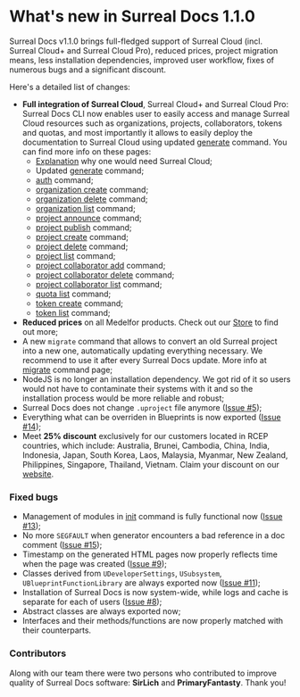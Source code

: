 # What's new in Surreal Docs 1.1.0

Surreal Docs v1.1.0 brings full-fledged support of Surreal Cloud (incl. Surreal Cloud+ and Surreal Cloud Pro), reduced prices, project migration means, less installation dependencies, improved user workflow, fixes of numerous bugs and a significant discount.

Here's a detailed list of changes:

- **Full integration of Surreal Cloud**, Surreal Cloud+ and Surreal Cloud Pro: Surreal Docs CLI now enables user to easily access and manage Surreal Cloud resources such as organizations, projects, collaborators, tokens and quotas, and most importantly it allows to easily deploy the documentation to Surreal Cloud using updated [generate](docs/cli/generate "Generate command") command. You can find more info on these pages:
  - [Explanation](docs/surreal-cloud "Surreal Cloud") why one would need Surreal Cloud;
  - Updated [generate](docs/cli/generate "Generate command") command;
  - [auth](docs/cli/auth "Auth command") command;
  - [organization create](docs/cli/organization-create "Organization create command") command;
  - [organization delete](docs/cli/organization-delete "Organization delete command") command;
  - [organization list](docs/cli/organization-list "Organization list command") command;
  - [project announce](docs/cli/project-announce "Project announce command") command;
  - [project publish](docs/cli/project-publish "Project publish command") command;
  - [project create](docs/cli/project-create "Project create command") command;
  - [project delete](docs/cli/project-delete "Project delete command") command;
  - [project list](docs/cli/project-list "Project list command") command;
  - [project collaborator add](docs/cli/project-collaborator-add "Project collaborator add command") command;
  - [project collaborator delete](docs/cli/project-collaborator-delete "Project collaborator delete command") command;
  - [project collaborator list](docs/cli/project-collaborator-list "Project collaborator list command") command;
  - [quota list](docs/cli/quota-list "Quota list command") command;
  - [token create](docs/cli/token-create "Token create command") command;
  - [token list](docs/cli/token-list "Token list command") command;
- **Reduced prices** on all Medelfor products. Check out our [Store](https://store.medelfor.com "Medelfor Store") to find out more;
- A new `migrate` command that allows to convert an old Surreal project into a new one, automatically updating everything necessary. We recommend to use it after every Surreal Docs update. More info at [migrate](docs/cli/migrate "Migrate command") command page;
- NodeJS is no longer an installation dependency. We got rid of it so users would not have to contaminate their systems with it and so the installation process would be more reliable and robust;
- Surreal Docs does not change `.uproject` file anymore ([Issue #5](https://github.com/medelfor/surreal-docs/issues/5));
- Everything what can be overriden in Blueprints is now exported ([Issue #14](https://github.com/medelfor/surreal-docs/issues/14));
- Meet **25% discount** exclusively for our customers located in RCEP countries, which include: Australia, Brunei, Cambodia, China, India, Indonesia, Japan, South Korea, Laos, Malaysia, Myanmar, New Zealand, Philippines, Singapore, Thailand, Vietnam. Claim your discount on our [website](https://medelfor.com "Medelfor website").

### Fixed bugs

- Management of modules in [init](docs/cli/init "Init command") command is fully functional now ([Issue #13](https://github.com/medelfor/surreal-docs/issues/13));
- No more `SEGFAULT` when generator encounters a bad reference in a doc comment ([Issue #15](https://github.com/medelfor/surreal-docs/issues/15));
- Timestamp on the generated HTML pages now properly reflects time when the page was created ([Issue #9](https://github.com/medelfor/surreal-docs/issues/9));
- Classes derived from  `UDeveloperSettings`, `USubsystem`, `UBlueprintFunctionLibrary` are always exported now ([Issue #11](https://github.com/medelfor/surreal-docs/issues/11));
- Installation of Surreal Docs is now system-wide, while logs and cache is separate for each of users ([Issue #8](https://github.com/medelfor/surreal-docs/issues/8));
- Abstract classes are always exported now;
- Interfaces and their methods/functions are now properly matched with their counterparts.

### Contributors

Along with our team there were two persons who contributed to improve quality of Surreal Docs software: **SirLich** and **PrimaryFantasty**. Thank you!
